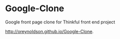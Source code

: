 Google-Clone
============

Google front page clone for Thinkful front end project

http://oreynoldson.github.io/Google-Clone.

